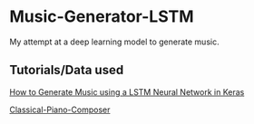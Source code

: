 # Music-Generator-LSTM

My attempt at a deep learning model to generate music.

## Tutorials/Data used

[How to Generate Music using a LSTM Neural Network in Keras](https://towardsdatascience.com/how-to-generate-music-using-a-lstm-neural-network-in-keras-68786834d4c5?gi=6cedbc43ca39)

[Classical-Piano-Composer](https://github.com/Skuldur/Classical-Piano-Composer.git)
